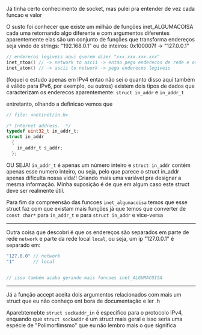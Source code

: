 Já tinha certo conhecimento de socket, mas pulei pra entender de vez cada funcao e valor

O susto foi conhecer que existe um milhão de funções inet_ALGUMACOISA
cada uma retornando algo diferente e com argumentos diferentes
aparentemente elas são um conjunto de funções que transforma endereços
seja vindo de strings: "192.168.0.1" ou de inteiros: 0x100007f -> "127.0.0.1"

```c
// enderecos legiveis aqui querem dizer "xxx.xxx.xxx.xxx"
inet_ntoa() // -> network to ascii -> entao pega enderecos de rede e os torna legiveis
inet_aton() // -> ascii to network -> pega enderecos legiveis 

```

(foquei o estudo apenas em IPv4 entao não sei o quanto disso aqui também é válido para IPv6, por exemplo, ou outros)
existem dois tipos de dados que caracterizam os enderecos aparentemente: `struct in_addr` e `in_addr_t`

entretanto, olhando a definicao vemos que
```c
// file: <netinet/in.h>

/* Internet address.  */
typedef uint32_t in_addr_t;
struct in_addr
  {
    in_addr_t s_addr;
  };
```
OU SEJA! `in_addr_t` é apenas um número inteiro e `struct in_addr` contém apenas esse numero inteiro, ou seja, pelo que parece o struct in_addr apenas dificulta nossa vida!! Criando mais uma variável pra designar a mesma informação. Minha suposição é de que em algum caso este struct deve ser realmente útil.

Para fim da compreensão das funcoes `inet_algumacoisa` temos que esse struct faz com que existam mais funções já que temos que converter de `const char*` para `in_addr_t` e para `struct in_addr` e vice-versa

---
Outra coisa que descobri é que os endereços são separados em parte de rede `network` e parte da rede local `local`, ou seja, um ip "127.0.0.1" é separado em:

```c
"127.0.0" // network
"1"       // local


// isso também acaba gerando mais funcoes inet_ALGUMACOISA
```
---
Já a função accept aceita dois argumentos relacionados com mais um struct que eu não conheço ent bora de documentação e ler .h

Aparebtemebte `struct sockaddr_in` é específico para o protocolo IPv4, enquando que `struct sockaddr` é um struct mais geral e isso seria uma espécie de "Polimorfimsmo" que eu não lembro mais o que significa